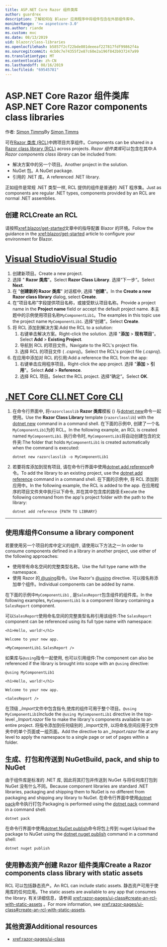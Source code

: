 ```yaml
---
title: ASP.NET Core Razor 组件类库
author: guardrex
description: 了解如何在 Blazor 应用程序中将组件包含在外部组件库中。
monikerRange: '>= aspnetcore-3.0'
ms.author: riande
ms.custom: mvc
ms.date: 08/13/2019
uid: blazor/class-libraries
ms.openlocfilehash: b5857f2cf22bde801deeeaf227817fdf99862f4a
ms.sourcegitcommit: 4cb0c7e74355f2e87c60e2a196f842b937247a99
ms.translationtype: MT
ms.contentlocale: zh-CN
ms.lasthandoff: 08/16/2019
ms.locfileid: "69545781"
---
```

# <a name="aspnet-core-razor-components-class-libraries"></a><span data-ttu-id="49453-103">ASP.NET Core Razor 组件类库</span><span class="sxs-lookup"><span data-stu-id="49453-103">ASP.NET Core Razor components class libraries</span></span>

<span data-ttu-id="49453-104">作者: [Simon Timms](https://github.com/stimms)</span><span class="sxs-lookup"><span data-stu-id="49453-104">By [Simon Timms](https://github.com/stimms)</span></span>

<span data-ttu-id="49453-105">可在[Razor 类库 (RCL)](xref:razor-pages/ui-class)中跨项目共享组件。</span><span class="sxs-lookup"><span data-stu-id="49453-105">Components can be shared in a [Razor class library (RCL)](xref:razor-pages/ui-class) across projects.</span></span> <span data-ttu-id="49453-106">*Razor 组件类库*可以包含在其中:</span><span class="sxs-lookup"><span data-stu-id="49453-106">A *Razor components class library* can be included from:</span></span>

* <span data-ttu-id="49453-107">解决方案中的另一个项目。</span><span class="sxs-lookup"><span data-stu-id="49453-107">Another project in the solution.</span></span>
* <span data-ttu-id="49453-108">NuGet 包。</span><span class="sxs-lookup"><span data-stu-id="49453-108">A NuGet package.</span></span>
* <span data-ttu-id="49453-109">引用的 .NET 库。</span><span class="sxs-lookup"><span data-stu-id="49453-109">A referenced .NET library.</span></span>

<span data-ttu-id="49453-110">正如组件是常规 .NET 类型一样, RCL 提供的组件是普通的 .NET 程序集。</span><span class="sxs-lookup"><span data-stu-id="49453-110">Just as components are regular .NET types, components provided by an RCL are normal .NET assemblies.</span></span>

## <a name="create-an-rcl"></a><span data-ttu-id="49453-111">创建 RCL</span><span class="sxs-lookup"><span data-stu-id="49453-111">Create an RCL</span></span>

<span data-ttu-id="49453-112">请按照<xref:blazor/get-started>文章中的指导配置 Blazor 的环境。</span><span class="sxs-lookup"><span data-stu-id="49453-112">Follow the guidance in the <xref:blazor/get-started> article to configure your environment for Blazor.</span></span>

# <a name="visual-studiotabvisual-studio"></a>[<span data-ttu-id="49453-113">Visual Studio</span><span class="sxs-lookup"><span data-stu-id="49453-113">Visual Studio</span></span>](#tab/visual-studio)

1. <span data-ttu-id="49453-114">创建新项目。</span><span class="sxs-lookup"><span data-stu-id="49453-114">Create a new project.</span></span>
1. <span data-ttu-id="49453-115">选择 " **Razor 类库**"。</span><span class="sxs-lookup"><span data-stu-id="49453-115">Select **Razor Class Library**.</span></span> <span data-ttu-id="49453-116">选择“下一步”。</span><span class="sxs-lookup"><span data-stu-id="49453-116">Select **Next**.</span></span>
1. <span data-ttu-id="49453-117">在 "**创建新的 Razor 类库**" 对话框中, 选择 "**创建**"。</span><span class="sxs-lookup"><span data-stu-id="49453-117">In the **Create a new Razor class library** dialog, select **Create**.</span></span>
1. <span data-ttu-id="49453-118">在“项目名称”字段提供项目名称，或接受默认项目名称。</span><span class="sxs-lookup"><span data-stu-id="49453-118">Provide a project name in the **Project name** field or accept the default project name.</span></span> <span data-ttu-id="49453-119">本主题中的示例使用项目名称`MyComponentLib1`。</span><span class="sxs-lookup"><span data-stu-id="49453-119">The examples in this topic use the project name `MyComponentLib1`.</span></span> <span data-ttu-id="49453-120">选择“创建”。</span><span class="sxs-lookup"><span data-stu-id="49453-120">Select **Create**.</span></span>
1. <span data-ttu-id="49453-121">将 RCL 添加到解决方案:</span><span class="sxs-lookup"><span data-stu-id="49453-121">Add the RCL to a solution:</span></span>
   1. <span data-ttu-id="49453-122">右键单击解决方案。</span><span class="sxs-lookup"><span data-stu-id="49453-122">Right-click the solution.</span></span> <span data-ttu-id="49453-123">选择 "**添加** > **现有项目**"。</span><span class="sxs-lookup"><span data-stu-id="49453-123">Select **Add** > **Existing Project**.</span></span>
   1. <span data-ttu-id="49453-124">导航到 RCL 的项目文件。</span><span class="sxs-lookup"><span data-stu-id="49453-124">Navigate to the RCL's project file.</span></span>
   1. <span data-ttu-id="49453-125">选择 RCL 的项目文件 ( *.csproj*)。</span><span class="sxs-lookup"><span data-stu-id="49453-125">Select the RCL's project file (*.csproj*).</span></span>
1. <span data-ttu-id="49453-126">在应用中添加对 RCL 的引用:</span><span class="sxs-lookup"><span data-stu-id="49453-126">Add a reference the RCL from the app:</span></span>
   1. <span data-ttu-id="49453-127">右键单击应用程序项目。</span><span class="sxs-lookup"><span data-stu-id="49453-127">Right-click the app project.</span></span> <span data-ttu-id="49453-128">选择 "**添加** > **引用**"。</span><span class="sxs-lookup"><span data-stu-id="49453-128">Select **Add** > **Reference**.</span></span>
   1. <span data-ttu-id="49453-129">选择 RCL 项目。</span><span class="sxs-lookup"><span data-stu-id="49453-129">Select the RCL project.</span></span> <span data-ttu-id="49453-130">选择“确定”。</span><span class="sxs-lookup"><span data-stu-id="49453-130">Select **OK**.</span></span>

# <a name="net-core-clitabnetcore-cli"></a>[<span data-ttu-id="49453-131">.NET Core CLI</span><span class="sxs-lookup"><span data-stu-id="49453-131">.NET Core CLI</span></span>](#tab/netcore-cli)

1. <span data-ttu-id="49453-132">在命令行界面中, 将`razorclasslib` **Razor 类库**模板 () 与[dotnet new](/dotnet/core/tools/dotnet-new)命令一起使用。</span><span class="sxs-lookup"><span data-stu-id="49453-132">Use the **Razor Class Library** template (`razorclasslib`) with the [dotnet new](/dotnet/core/tools/dotnet-new) command in a command shell.</span></span> <span data-ttu-id="49453-133">在下面的示例中, 创建了一个名`MyComponentLib1`为的 RCL。</span><span class="sxs-lookup"><span data-stu-id="49453-133">In the following example, an RCL is created named `MyComponentLib1`.</span></span> <span data-ttu-id="49453-134">执行命令时, `MyComponentLib1`将自动创建包含的文件夹:</span><span class="sxs-lookup"><span data-stu-id="49453-134">The folder that holds `MyComponentLib1` is created automatically when the command is executed:</span></span>

   ```console
   dotnet new razorclasslib -o MyComponentLib1
   ```

1. <span data-ttu-id="49453-135">若要将库添加到现有项目, 请在命令行界面中使用[dotnet add reference](/dotnet/core/tools/dotnet-add-reference)命令。</span><span class="sxs-lookup"><span data-stu-id="49453-135">To add the library to an existing project, use the [dotnet add reference](/dotnet/core/tools/dotnet-add-reference) command in a command shell.</span></span> <span data-ttu-id="49453-136">在下面的示例中, 将 RCL 添加到应用中。</span><span class="sxs-lookup"><span data-stu-id="49453-136">In the following example, the RCL is added to the app.</span></span> <span data-ttu-id="49453-137">在应用程序的项目文件夹中执行以下命令, 并在其中包含库的路径:</span><span class="sxs-lookup"><span data-stu-id="49453-137">Execute the following command from the app's project folder with the path to the library:</span></span>

   ```console
   dotnet add reference {PATH TO LIBRARY}
   ```

---

## <a name="consume-a-library-component"></a><span data-ttu-id="49453-138">使用库组件</span><span class="sxs-lookup"><span data-stu-id="49453-138">Consume a library component</span></span>

<span data-ttu-id="49453-139">若要使用另一个项目的库中定义的组件, 请使用以下方法之一:</span><span class="sxs-lookup"><span data-stu-id="49453-139">In order to consume components defined in a library in another project, use either of the following approaches:</span></span>

* <span data-ttu-id="49453-140">使用带有命名空间的完整类型名称。</span><span class="sxs-lookup"><span data-stu-id="49453-140">Use the full type name with the namespace.</span></span>
* <span data-ttu-id="49453-141">使用 Razor 的[ \@using](xref:mvc/views/razor#using)指令。</span><span class="sxs-lookup"><span data-stu-id="49453-141">Use Razor's [\@using](xref:mvc/views/razor#using) directive.</span></span> <span data-ttu-id="49453-142">可以按名称添加单个组件。</span><span class="sxs-lookup"><span data-stu-id="49453-142">Individual components can be added by name.</span></span>

<span data-ttu-id="49453-143">在下面的示例中`MyComponentLib1` , 是`SalesReport`包含组件的组件库。</span><span class="sxs-lookup"><span data-stu-id="49453-143">In the following examples, `MyComponentLib1` is a component library containing a `SalesReport` component.</span></span>

<span data-ttu-id="49453-144">可以`SalesReport`使用命名空间的完整类型名称引用该组件:</span><span class="sxs-lookup"><span data-stu-id="49453-144">The `SalesReport` component can be referenced using its full type name with namespace:</span></span>

```cshtml
<h1>Hello, world!</h1>

Welcome to your new app.

<MyComponentLib1.SalesReport />
```

<span data-ttu-id="49453-145">如果库与`@using`指令一起使用, 也可以引用组件:</span><span class="sxs-lookup"><span data-stu-id="49453-145">The component can also be referenced if the library is brought into scope with an `@using` directive:</span></span>

```cshtml
@using MyComponentLib1

<h1>Hello, world!</h1>

Welcome to your new app.

<SalesReport />
```

<span data-ttu-id="49453-146">在顶级 *_Import*文件中包含指令,使库的组件可用于整个项目。`@using MyComponentLib1`</span><span class="sxs-lookup"><span data-stu-id="49453-146">Include the `@using MyComponentLib1` directive in the top-level *_Import.razor* file to make the library's components available to an entire project.</span></span> <span data-ttu-id="49453-147">将指令添加到任何级别的 *_Import*文件, 以将命名空间应用于文件夹中的单个页面或一组页面。</span><span class="sxs-lookup"><span data-stu-id="49453-147">Add the directive to an *_Import.razor* file at any level to apply the namespace to a single page or set of pages within a folder.</span></span>

## <a name="build-pack-and-ship-to-nuget"></a><span data-ttu-id="49453-148">生成、打包和传送到 NuGet</span><span class="sxs-lookup"><span data-stu-id="49453-148">Build, pack, and ship to NuGet</span></span>

<span data-ttu-id="49453-149">由于组件库是标准的 .NET 库, 因此将其打包并传送到 NuGet 与将任何库打包到 NuGet 没有什么不同。</span><span class="sxs-lookup"><span data-stu-id="49453-149">Because component libraries are standard .NET libraries, packaging and shipping them to NuGet is no different from packaging and shipping any library to NuGet.</span></span> <span data-ttu-id="49453-150">在命令行界面中使用[dotnet pack](/dotnet/core/tools/dotnet-pack)命令执行打包:</span><span class="sxs-lookup"><span data-stu-id="49453-150">Packaging is performed using the [dotnet pack](/dotnet/core/tools/dotnet-pack) command in a command shell:</span></span>

```console
dotnet pack
```

<span data-ttu-id="49453-151">在命令行界面中使用[dotnet NuGet publish](/dotnet/core/tools/dotnet-nuget-push)命令将包上传到 nuget:</span><span class="sxs-lookup"><span data-stu-id="49453-151">Upload the package to NuGet using the [dotnet nuget publish](/dotnet/core/tools/dotnet-nuget-push) command in a command shell:</span></span>

```console
dotnet nuget publish
```

## <a name="create-a-razor-components-class-library-with-static-assets"></a><span data-ttu-id="49453-152">使用静态资产创建 Razor 组件类库</span><span class="sxs-lookup"><span data-stu-id="49453-152">Create a Razor components class library with static assets</span></span>

<span data-ttu-id="49453-153">RCL 可以包括静态资产。</span><span class="sxs-lookup"><span data-stu-id="49453-153">An RCL can include static assets.</span></span> <span data-ttu-id="49453-154">静态资产可用于使用库的任何应用。</span><span class="sxs-lookup"><span data-stu-id="49453-154">The static assets are available to any app that consumes the library.</span></span> <span data-ttu-id="49453-155">有关详细信息，请参阅 <xref:razor-pages/ui-class#create-an-rcl-with-static-assets> 。</span><span class="sxs-lookup"><span data-stu-id="49453-155">For more information, see <xref:razor-pages/ui-class#create-an-rcl-with-static-assets>.</span></span>

## <a name="additional-resources"></a><span data-ttu-id="49453-156">其他资源</span><span class="sxs-lookup"><span data-stu-id="49453-156">Additional resources</span></span>

* <xref:razor-pages/ui-class>
